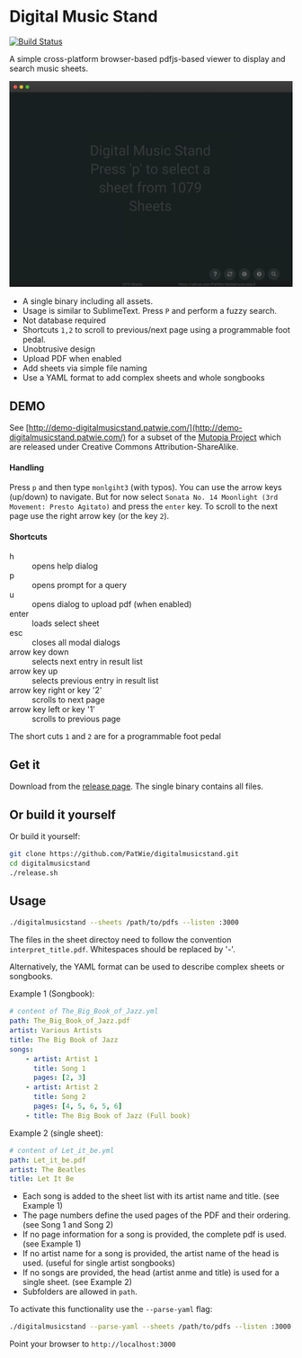 # Digital Music Stand

[![Build Status](https://ci.patwie.com/api/badges/PatWie/digitalmusicstand/status.svg)](https://ci.patwie.com/PatWie/digitalmusicstand)

A simple cross-platform browser-based pdfjs-based viewer to display and search music sheets.

<img src="./.github/digitalmusicstand_001.gif" />

* A single binary including all assets.
* Usage is similar to SublimeText. Press `P` and perform a fuzzy search.
* Not database required
* Shortcuts `1,2` to scroll to previous/next page using a programmable foot pedal.
* Unobtrusive design
* Upload PDF when enabled
* Add sheets via simple file naming
* Use a YAML format to add complex sheets and whole songbooks

## DEMO

See [http://demo-digitalmusicstand.patwie.com/](http://demo-digitalmusicstand.patwie.com/) for a subset of the [Mutopia Project](https://www.mutopiaproject.org/) which are released under Creative Commons Attribution-ShareAlike.

#### Handling

Press `p` and then type `monlgiht3` (with typos).
You can use the arrow keys (up/down) to navigate. But for now select `Sonata No. 14 Moonlight (3rd Movement: Presto Agitato)` and press the `enter` key. To scroll to the next page use the right arrow key (or the key `2`).

#### Shortcuts

<dl>
  <dt>h</dt><dd> opens help dialog</dd>
  <dt>p</dt><dd> opens prompt for a query</dd>
  <dt>u</dt><dd> opens dialog to upload pdf (when enabled)</dd>
  <dt>enter</dt><dd> loads select sheet</dd>
  <dt>esc</dt><dd> closes all modal dialogs</dd>
  <dt>arrow key down</dt><dd> selects next entry in result list</dd>
  <dt>arrow key up</dt><dd> selects previous entry in result list</dd>
  <dt>arrow key right or key '2'</dt><dd> scrolls to next page</dd>
  <dt>arrow key left or key '1'</dt><dd> scrolls to previous page</dd>
</dl>

The short cuts `1` and `2` are for a programmable foot pedal

## Get it

Download from the [release page](https://github.com/PatWie/digitalmusicstand/releases). The single binary contains all files.

## Or build it yourself

Or build it yourself:

```bash
git clone https://github.com/PatWie/digitalmusicstand.git
cd digitalmusicstand
./release.sh
```

## Usage

```bash
./digitalmusicstand --sheets /path/to/pdfs --listen :3000
```

The files in the sheet directoy need to follow the convention `interpret_title.pdf`.
Whitespaces should be replaced by '-'.

Alternatively, the YAML format can be used to describe complex sheets or songbooks.

Example 1 (Songbook):
```yaml
# content of The_Big_Book_of_Jazz.yml
path: The_Big_Book_of_Jazz.pdf
artist: Various Artists
title: The Big Book of Jazz
songs:
    - artist: Artist 1
      title: Song 1
      pages: [2, 3]
    - artist: Artist 2
      title: Song 2
      pages: [4, 5, 6, 5, 6]
    - title: The Big Book of Jazz (Full book)
```

Example 2 (single sheet):
```yaml
# content of Let_it_be.yml
path: Let_it_be.pdf
artist: The Beatles
title: Let It Be
```
* Each song is added to the sheet list with its artist name and title. (see Example 1)
* The page numbers define the used pages of the PDF and their ordering. (see Song 1 and Song 2)
* If no page information for a song is provided, the complete pdf is used. (see Example 1)
* If no artist name for a song is provided, the artist name of the head is used. (useful for single artist songbooks)
* If no songs are provided, the head (artist anme and title) is used for a single sheet. (see Example 2)
* Subfolders are allowed in `path`.

To activate this functionality use the `--parse-yaml` flag:
```bash
./digitalmusicstand --parse-yaml --sheets /path/to/pdfs --listen :3000
```

Point your browser to `http://localhost:3000`

